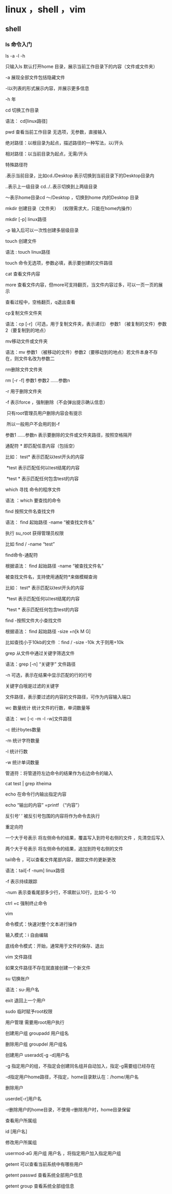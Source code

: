 # linux ，shell ，vim



## shell

### ls 命令入门

ls  -a   -l   -h

只输入ls 默认打开home 目录，展示当前工作目录下的内容（文件或文件夹）

-a  展现全部文件包括隐藏文件

-l以列表的形式展示内容，并展示更多信息

-h  年 



cd     切换工作目录

语法：    cd[linux路径]



pwd      查看当前工作目录      无选项，无参数，直接输入



绝对路径：以根目录为起点，描述路径的一种写法，以/开头

相对路径：以当前目录为起点，无需/开头





特殊路径符

.表示当前目录，比如cd./Desktop 表示切换到当前目录下的Desktop目录内

..表示上一级目录  cd../..表示切换到上两级目录

～表示home目录cd ～/Desktop ，切换到home 内的Desktop 目录





  mkdir     创建目录（文件夹）     （权限需求大，只能在home内操作）

mkdir [-p]   linux路径

-p  输入后可以一次性创建多层级目录



touch 创建文件

语法  : touch    linux路径

touch 命令无选项，参数必填，表示要创建的文件路径



cat 查看文件内容  

more 查看文件内容，但more可支持翻页，当文件内容过多，可以一页一页的展示

查看过程中，空格翻页，q退出查看



cp复制文件文件夹

语法：cp  [-r]（可选，用于复制文件夹，表示递归） 参数1  （被复制的文件）参数2（要复制到的地点）



mv移动文件或文件夹

 语法：mv  参数1  （被移动的文件）参数2（要移动到的地点）若文件本身不存在，则文件名改为参数二



rm删除文件文件夹

rm  [-r  -f]  参数1   参数2    ……参数n

-r   用于删除文件夹

-f 表示force   ，强制删除（不会弹出提示确认信息）

​      只有root管理员用户删除内容会有提示

​      所以一般用户不会用的到-f

参数1  ……参数n 表示要删除的文件或文件夹路径，按照空格隔开

通配符   *        即匹配任意内容（包括空）

比如：     test*     表示匹配以test开头的内容

​                *test     表示匹配任何以test结尾的内容

​                *test  *  表示匹配任何包含test的内容



which   寻找  命令的程序文件

语法 ：which   要查找的命令 



find  按照文件名查找文件

语法： find 起始路径 -name  “被查找文件名”

执行   su_root  获得管理员权限

比如   find  /  -name “test”

find命令-通配符

根据语法： find 起始路径 -name  “被查找文件名”

被查找文件名，支持使用通配符*来做模糊查询

比如：     test*     表示匹配以test开头的内容

​                *test     表示匹配任何以test结尾的内容

​                *test  *  表示匹配任何包含test的内容

find -按照文件大小查找文件

根据语法： find 起始路径 -size  +n[k   M   G]

比如查找小于10kb的文件  ：find / -size -10k    大于则用+10k



grep  从文件中通过关键字筛选文件

语法：grep  [-n]  “关键字”   文件路径

-n  可选，表示在结果中显示匹配的行的行号

关键字白哦是过滤的关键字

文件路径，表示要过滤的内容的文件路径，可作为内容输入端口



wc 数量统计 统计文件的行数，单词数量等

语法：   wc [-c  -m  -l  -w]文件路径

-c  统计bytes数量

-m 统计字符数量

-l 统计行数

-w 统计单词数量



管道符：将管道符左边命令的结果作为右边命令的输入

cat  test | grep itheima



 echo  在命令行内输出指定内容

echo “输出的内容”   =printf （“内容”）



反引号‘    ’    被反引号包围的内容将作为命令去执行



重定向符

一个大于号表示   将左侧命令的结果，覆盖写入到符号右侧的文件   ，先清空后写入

两个大于号表示   将左侧命令的结果，追加到符号右侧的文件



tail命令  ，可以查看文件尾部内容，跟踪文件的更新更改

语法：tail[-f  -num] linux路径

-f  表示持续跟踪

-num 表示查看尾部多少行，不填默认10行，比如-5  -10

ctrl +c 强制终止命令





vim

命令模式：快速对整个文本进行操作

输入模式：i   自由编辑

底线命令模式：开始，通常用于文件的保存、退出



vim 文件路径 

如果文件路径不存在就直接创建一个新文件

 

su  切换账户

语法：su-用户名

exit  退回上一个用户

sudo 临时赋予root权限



用户管理  需要用root用户执行

创建用户组    groupadd 用户组名

删除用户组    groupdel  用户组名



创建用户    useradd[-g  -d]用户名

-g 指定用户的组，不指定会创建同名组并自动加入，指定-g需要组已经存在

-d指定用户home路径，不指定，home目录默认在：/home/用户名



删除用户

userdel[-r]用户名

-r删除用户的home目录，不使用-r删除用户时，home目录保留



查看用户所属组

id [用户名]

修改用户所属组

usermod-aG   用户组   用户名  ，将指定用户加入指定用户组

getent  可以查看当前系统中有哪些用户

getent passwd 查看系统全部用户信息

getent group 查看系统全部组信息











 





​    



















































